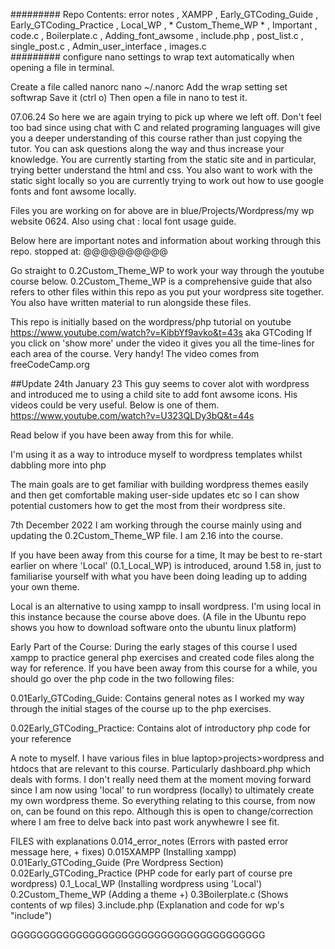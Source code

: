 #########
Repo Contents: 
error notes  ,  XAMPP  ,  Early_GTCoding_Guide  ,  Early_GTCoding_Practice  ,  Local_WP  ,  * Custom_Theme_WP *  ,  Important  ,  code.c   ,  Boilerplate.c  ,  Adding_font_awsome  ,  include.php  ,  post_list.c  ,  single_post.c  ,  Admin_user_interface  ,  images.c  
#########
configure nano settings to wrap text automatically when opening a file in
terminal. 

Create a file called nanorc
nano ~/.nanorc
Add the wrap setting
set softwrap
Save it (ctrl o) Then open  a file in nano to test it. 

07.06.24
So here we are again trying to pick up where we left off. Don't feel too bad since using chat with C and related programing languages will give you a deeper understanding of this course rather than just copying the tutor. You can ask questions along the way and thus increase your knowledge.
You are currently starting from the static site and in particular, trying better understand the html and css. You also want to work with the static sight locally so you are currently trying to work out how to use google fonts and font awsome locally.

Files you are working on for above are in blue/Projects/Wordpress/my wp website 0624.
Also using chat : local font usage guide.

Below here are important notes and information about working through this repo. 
stopped at: 
@@@@@@@@@@


Go straight to 0.2Custom_Theme_WP to work your way through the youtube course below. 0.2Custom_Theme_WP is a comprehensive guide that also refers to other files within this repo as you put your wordpress site together. You also have written material to run alongside these files.

This repo is initially based on the wordpress/php tutorial on youtube https://www.youtube.com/watch?v=KibbYf9avko&t=43s  aka GTCoding
If you click on 'show more' under the video it gives you all the time-lines for each area of the course. Very handy!
The video comes from freeCodeCamp.org

##Update 24th January 23
This guy seems to cover alot with wordpress and introduced me to using a child site to add font awsome icons.
His videos could be very useful. Below is one of them.
https://www.youtube.com/watch?v=U323QLDy3bQ&t=44s

Read below if you have been away from this for while.

I'm using it as a way to introduce myself to wordpress templates whilst dabbling more into php

The main goals are to get familiar with building wordpress themes easily and then get comfortable making user-side updates etc so I can show potential customers how to get the most from their wordpress site. 

7th December 2022
I am working through the course mainly using and updating the 0.2Custom_Theme_WP  file.
I am 2.16 into the course.

If you have been away from this course for a time, It may be best to re-start earlier on where 'Local' (0.1_Local_WP) is introduced, around 1.58 in, just to familiarise yourself with what you have been doing leading up to adding your own theme. 

Local is an alternative to using xampp to insall wordpress. I'm using local in this instance because the course above does. (A file in the Ubuntu repo shows you how to download software onto the ubuntu linux platform)

Early Part of the Course:
During the early stages of this course I used xampp to practice general php exercises and created code files along the way for reference. If you have been away from this course for a while, you should go over the php code in the two following files:

0.01Early_GTCoding_Guide: Contains general notes as I worked my way through the initial stages of the course up to the php exercises.

0.02Early_GTCoding_Practice:  Contains alot of introductory php code for your reference

A note to myself. 
I have various files in blue laptop>projects>wordpress   and   htdocs  that are relevant to this course. Particularly dashboard.php which deals with forms.
I don't really need them at the moment moving forward since I am now using 'local' to run wordpress (locally) to ultimately create my own wordpress theme. So everything relating to this course, from now on, can be found on this repo. Although this is open to change/correction where I am free to delve back into past work anywhewre I see fit. 




FILES with explanations
0.014_error_notes (Errors with pasted error message here, + fixes)
0.015XAMPP  (Installing xampp)
0.01Early_GTCoding_Guide (Pre Wordpress Section)
0.02Early_GTCoding_Practice (PHP code for early part of course pre wordpress)
0.1_Local_WP (Installing wordpress using 'Local') 
0.2Custom_Theme_WP  (Adding a theme +) 
0.3Boilerplate.c (Shows contents of wp files)
3.include.php (Explanation and code for wp's "include")


GGGGGGGGGGGGGGGGGGGGGGGGGGGGGGGGGGGGGGG
